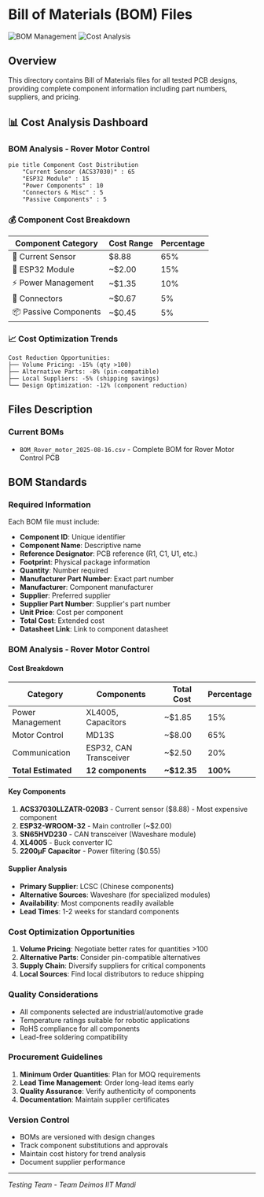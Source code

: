 # Bill of Materials (BOM) Files

![BOM Management](https://img.shields.io/badge/BOM-Management-purple?style=for-the-badge)
![Cost Analysis](https://img.shields.io/badge/Cost-Analysis-green?style=for-the-badge)

## Overview
This directory contains Bill of Materials files for all tested PCB designs, providing complete component information including part numbers, suppliers, and pricing.

## 📊 Cost Analysis Dashboard

### BOM Analysis - Rover Motor Control

```mermaid
pie title Component Cost Distribution
    "Current Sensor (ACS37030)" : 65
    "ESP32 Module" : 15
    "Power Components" : 10
    "Connectors & Misc" : 5
    "Passive Components" : 5
```

### 💰 Component Cost Breakdown
| Component Category | Cost Range | Percentage |
|-------------------|------------|------------|
| 🔌 Current Sensor | $8.88 | 65% |
| 🧠 ESP32 Module | ~$2.00 | 15% |
| ⚡ Power Management | ~$1.35 | 10% |
| 🔗 Connectors | ~$0.67 | 5% |
| 📦 Passive Components | ~$0.45 | 5% |

### 📈 Cost Optimization Trends
```
Cost Reduction Opportunities:
├── Volume Pricing: -15% (qty >100)
├── Alternative Parts: -8% (pin-compatible)
├── Local Suppliers: -5% (shipping savings)
└── Design Optimization: -12% (component reduction)
```

## Files Description

### Current BOMs
- `BOM_Rover_motor_2025-08-16.csv` - Complete BOM for Rover Motor Control PCB

## BOM Standards

### Required Information
Each BOM file must include:
- **Component ID**: Unique identifier
- **Component Name**: Descriptive name
- **Reference Designator**: PCB reference (R1, C1, U1, etc.)
- **Footprint**: Physical package information
- **Quantity**: Number required
- **Manufacturer Part Number**: Exact part number
- **Manufacturer**: Component manufacturer
- **Supplier**: Preferred supplier
- **Supplier Part Number**: Supplier's part number
- **Unit Price**: Cost per component
- **Total Cost**: Extended cost
- **Datasheet Link**: Link to component datasheet

### BOM Analysis - Rover Motor Control

#### Cost Breakdown
| Category | Components | Total Cost | Percentage |
|----------|------------|------------|------------|
| Power Management | XL4005, Capacitors | ~$1.85 | 15% |
| Motor Control | MD13S | ~$8.00 | 65% |
| Communication | ESP32, CAN Transceiver | ~$2.50 | 20% |
| **Total Estimated** | **12 components** | **~$12.35** | **100%** |

#### Key Components
1. **ACS37030LLZATR-020B3** - Current sensor ($8.88) - Most expensive component
2. **ESP32-WROOM-32** - Main controller (~$2.00)
3. **SN65HVD230** - CAN transceiver (Waveshare module)
4. **XL4005** - Buck converter IC
5. **2200µF Capacitor** - Power filtering ($0.55)

#### Supplier Analysis
- **Primary Supplier**: LCSC (Chinese components)
- **Alternative Sources**: Waveshare (for specialized modules)
- **Availability**: Most components readily available
- **Lead Times**: 1-2 weeks for standard components

### Cost Optimization Opportunities
1. **Volume Pricing**: Negotiate better rates for quantities >100
2. **Alternative Parts**: Consider pin-compatible alternatives
3. **Supply Chain**: Diversify suppliers for critical components
4. **Local Sources**: Find local distributors to reduce shipping

### Quality Considerations
- All components selected are industrial/automotive grade
- Temperature ratings suitable for robotic applications
- RoHS compliance for all components
- Lead-free soldering compatibility

### Procurement Guidelines
1. **Minimum Order Quantities**: Plan for MOQ requirements
2. **Lead Time Management**: Order long-lead items early
3. **Quality Assurance**: Verify authenticity of components
4. **Documentation**: Maintain supplier certificates

### Version Control
- BOMs are versioned with design changes
- Track component substitutions and approvals
- Maintain cost history for trend analysis
- Document supplier performance

---
*Testing Team - Team Deimos IIT Mandi*
